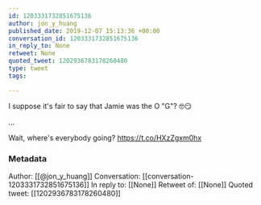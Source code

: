 ```yaml
---
id: 1203331732851675136
author: jon_y_huang
published_date: 2019-12-07 15:13:36 +00:00
conversation_id: 1203331732851675136
in_reply_to: None
retweet: None
quoted_tweet: 1202936783178260480
type: tweet
tags:

---
```


I suppose it's fair to say that Jamie was the O "G"? 🤓😏

...

Wait, where's everybody going? https://t.co/HXzZgxm0hx

### Metadata

Author: [[@jon_y_huang]]
Conversation: [[conversation-1203331732851675136]]
In reply to: [[None]]
Retweet of: [[None]]
Quoted tweet: [[1202936783178260480]]
